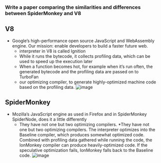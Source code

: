 ### Write a paper comparing the similarities and differences between SpiderMonkey and V8

## V8

- Google’s high-performance open source JavaScript and WebAssembly engine. Our mission: enable developers to build a faster future web.
  - interpreter in V8 is called Ignition
  - While it runs the bytecode, it collects profiling data, which can be used to speed up the execution later
  - When a function becomes hot, for example when it’s run often, the generated bytecode and the profiling data are passed on to TurboFan
  - our optimizing compiler, to generate highly-optimized machine code based on the profiling data.
    ![image](V8.PNG)

## SpiderMonkey

- Mozilla’s JavaScript engine as used in Firefox and in SpiderMonkey SpiderNode, does it a little differently
  - They have not one but two optimizing compilers.
    \*They have not one but two optimizing compilers. The interpreter optimizes into the Baseline compiler, which produces somewhat optimized code. Combined with profiling data gathered while running the code, the IonMonkey compiler can produce heavily-optimized code. If the speculative optimization fails, IonMonkey falls back to the Baseline code.
    ![image](SpiderMonky.PNG)
